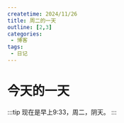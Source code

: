 ```yaml
---
createtime: 2024/11/26
title: 周二的一天
outline: [2,3]
categories:
 - 博客
tags:
 - 日记
---
```


# 今天的一天

:::tip
现在是早上9:33，周二，阴天。
:::